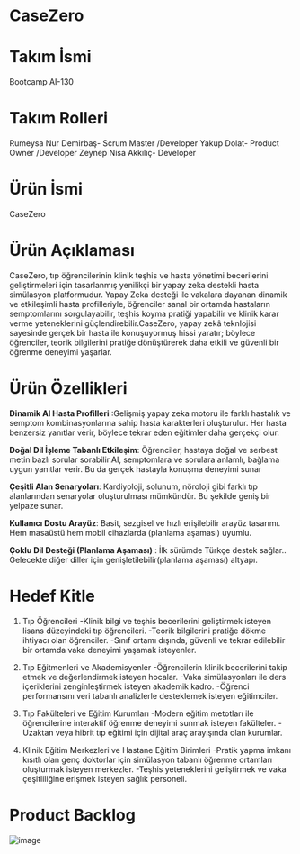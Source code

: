 # CaseZero

# Takım İsmi
Bootcamp AI-130

# Takım Rolleri
Rumeysa Nur Demirbaş- Scrum Master /Developer
Yakup Dolat- Product Owner /Developer
Zeynep Nisa Akkılıç- Developer

# Ürün İsmi
CaseZero

# Ürün Açıklaması
CaseZero, tıp öğrencilerinin klinik teşhis ve hasta yönetimi becerilerini geliştirmeleri için tasarlanmış yenilikçi bir yapay zeka destekli hasta simülasyon platformudur. Yapay Zeka desteği ile vakalara dayanan dinamik ve etkileşimli hasta profilleriyle, öğrenciler sanal bir ortamda hastaların semptomlarını sorgulayabilir, teşhis koyma pratiği yapabilir ve klinik karar verme yeteneklerini güçlendirebilir.CaseZero, yapay zekâ teknlojisi sayesinde gerçek bir hasta ile konuşuyormuş hissi yaratır; böylece öğrenciler, teorik bilgilerini pratiğe dönüştürerek daha etkili ve güvenli bir öğrenme deneyimi yaşarlar.

# Ürün Özellikleri
**Dinamik AI Hasta Profilleri** :Gelişmiş yapay zeka motoru ile farklı hastalık ve semptom kombinasyonlarına sahip hasta karakterleri oluşturulur. Her hasta benzersiz yanıtlar verir, böylece tekrar eden eğitimler daha gerçekçi olur.

**Doğal Dil İşleme Tabanlı Etkileşim**: Öğrenciler, hastaya doğal ve serbest metin bazlı sorular sorabilir.AI, semptomlara ve sorulara anlamlı, bağlama uygun yanıtlar verir. Bu da gerçek hastayla konuşma deneyimi sunar

**Çeşitli Alan Senaryoları**: Kardiyoloji, solunum, nöroloji gibi farklı tıp alanlarından senaryolar oluşturulması mümkündür. Bu şekilde geniş bir yelpaze sunar.

**Kullanıcı Dostu Arayüz**: Basit, sezgisel ve hızlı erişilebilir arayüz tasarımı. Hem masaüstü hem mobil cihazlarda (planlama aşaması) uyumlu.

**Çoklu Dil Desteği (Planlama Aşaması)** : İlk sürümde Türkçe destek sağlar.. Gelecekte diğer diller için genişletilebilir(planlama aşaması) altyapı.

# Hedef Kitle
1. Tıp Öğrencileri
-Klinik bilgi ve teşhis becerilerini geliştirmek isteyen lisans düzeyindeki tıp öğrencileri.
-Teorik bilgilerini pratiğe dökme ihtiyacı olan öğrenciler.
-Sınıf ortamı dışında, güvenli ve tekrar edilebilir bir ortamda vaka deneyimi yaşamak isteyenler.

2. Tıp Eğitmenleri ve Akademisyenler
-Öğrencilerin klinik becerilerini takip etmek ve değerlendirmek isteyen hocalar.
-Vaka simülasyonları ile ders içeriklerini zenginleştirmek isteyen akademik kadro.
-Öğrenci performansını veri tabanlı analizlerle desteklemek isteyen eğitimciler.

3. Tıp Fakülteleri ve Eğitim Kurumları
-Modern eğitim metotları ile öğrencilerine interaktif öğrenme deneyimi sunmak isteyen fakülteler.
-Uzaktan veya hibrit tıp eğitimi için dijital araç arayışında olan kurumlar.

4. Klinik Eğitim Merkezleri ve Hastane Eğitim Birimleri
-Pratik yapma imkanı kısıtlı olan genç doktorlar için simülasyon tabanlı öğrenme ortamları oluşturmak isteyen merkezler.
-Teşhis yeteneklerini geliştirmek ve vaka çeşitliliğine erişmek isteyen sağlık personeli.

# Product Backlog
![image](https://github.com/user-attachments/assets/e460df08-3e09-44dc-a154-54445d5d776e)

